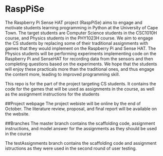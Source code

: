 # RaspPiSe

The Raspberry Pi Sense HAT project (RaspPiSe) aims to engage
and motivate students learning programming in Python at the
University of Cape Town. The target students are Computer Science
students in the CSC1010H course, and Physics students in the
PHY1023H course. We aim to engage the CS students by replacing
some of their traditional assignments with games that they would
implement on the Raspberry Pi and Sense HAT. The Physics students
will be performing experiments implementing code on the
Raspberry Pi and SenseHAT for recording data from the sensors
and then completing questions based on the experiments. We hope
that the students will enjoy these practicals more than the traditional
ones, and thus engage the content more, leading to improved
programming skill.

This repo is for the part of the project targeting CS students. It contains the code for the games that will be used as assignments in the course, as well as the assignment instructions for the students

##Project webpage
The project webiste will be online by the end of October. The literature review, proposal, and final report will be available on the website.

##Branches
The master branch contains the scaffolding code, assignment instructions, and model answer for the assignments as they should be used in the course

The testAssignments branch contains the scaffolding code and assignment istructions as they were used in the second round of user testing.
